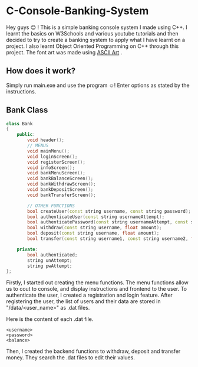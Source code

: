 # C-Console-Banking-System
Hey guys :blush: ! This is a simple banking console system I made using C++. I learnt the basics on W3Schools and various youtube tutorials and then decided to try to create a
banking system to apply what I have learnt on a project. I also learnt Object Oriented Programming on C++ through this project. The font art was made using [ASCII Art](https://patorjk.com/software/taag/#p=display&f=Graffiti&t=Type%20Something%20)
.

## How does it work?
Simply run main.exe and use the program :relaxed:! Enter options as stated by the instructions.

## Bank Class
```cpp
class Bank
{
    public:
        void header();
        // MENUS
        void mainMenu();
        void loginScreen();
        void registerScreen();
        void infoScreen();
        void bankMenuScreen();
        void bankBalanceScreen();
        void bankWithdrawScreen();
        void bankDepositScreen();
        void bankTransferScreen();

        // OTHER FUNCTIONS
        bool createUser(const string username, const string password);
        bool authenticateUser(const string usernameAttempt);
        bool authenticatePassword(const string usernameAttempt, const string passwordAttempt);
        bool withdraw(const string username, float amount);
        bool deposit(const string username, float amount);
        bool transfer(const string username1, const string username2, float amount);

    private:
        bool authenticated;
        string unAttempt;
        string pwAttempt;
};
```

Firstly, I started out creating the menu functions. The menu functions allow us to cout to console, and display instructions and frontend to the user.
To authenticate the user, I created a registration and login feature. After registering the user, the list of users and their data are stored in "/data/<user_name>" as .dat files.

Here is the content of each .dat file.
```
<username>
<password>
<balance>
```

Then, I created the backend functions to withdraw, deposit and transfer money. They search the .dat files to edit their values.
